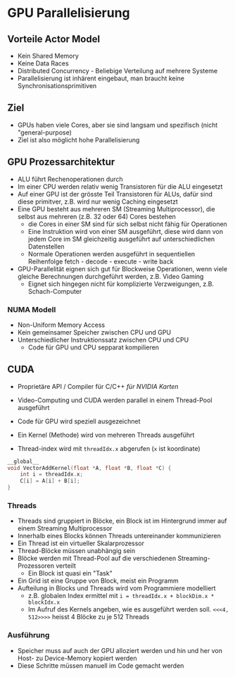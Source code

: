 # GPU Parallelisierung

## Vorteile Actor Model
- Kein Shared Memory
- Keine Data Races
- Distributed Concurrency - Beliebige Verteilung auf mehrere Systeme
- Parallelisierung ist inhärent eingebaut, man braucht keine Synchronisationsprimitiven

## Ziel
- GPUs haben viele Cores, aber sie sind langsam und spezifisch (nicht "general-purpose)
- Ziel ist also möglicht hohe Parallelisierung

## GPU Prozessarchitektur
- ALU führt Rechenoperationen durch
- Im einer CPU werden relativ wenig Transistoren für die ALU eingesetzt
- Auf einer GPU ist der grösste Teil Transistoren für ALUs, dafür sind diese primitver, z.B. wird nur wenig Caching eingesetzt
- Eine GPU besteht aus mehreren SM (Streaming Multiprocessor), die selbst aus mehreren (z.B. 32 oder 64) Cores bestehen
    - die Cores in einer SM sind für sich selbst nicht fähig für Operationen
    - Eine Instruktion wird von einer SM ausgeführt, diese wird dann von jedem Core im SM gleichzeitig ausgeführt auf unterschiedlichen Datenstellen
    - Normale Operationen werden ausgeführt in sequentiellen Reihenfolge fetch - decode - execute - write back
- GPU-Parallelität eignen sich gut für Blockweise Operationen, wenn viele gleiche Berechnungen durchgeführt werden, z.B. Video Gaming
    - Eignet sich hingegen nicht für komplizierte Verzweigungen, z.B. Schach-Computer
### NUMA Modell
- Non-Uniform Memory Access
- Kein gemeinsamer Speicher zwischen CPU und GPU
- Unterschiedlicher Instruktionssatz zwischen CPU und CPU
    - Code für GPU und CPU sepparat kompilieren

## CUDA
- Proprietäre API / Compiler für C/C++ *für NVIDIA Karten*
- Video-Computing und CUDA werden parallel in einem Thread-Pool ausgeführt

- Code für GPU wird speziell ausgezeichnet
- Ein Kernel (Methode) wird von mehreren Threads ausgeführt
- Thread-index wird mit `threadIdx.x` abgerufen (`x` ist koordinate)

```c
__global__
void VectorAddKernel(float *A, float *B, float *C) {
    int i = threadIdx.x;
    C[i] = A[i] + B[i];
}
```

### Threads
- Threads sind gruppiert in Blöcke, ein Block ist im Hintergrund immer auf einem Streaming Multiprocessor
- Innerhalb eines Blocks können Threads untereinander kommunizieren
- Ein Thread ist ein virtueller Skalarprozessor
- Thread-Blöcke müssen unabhängig sein
- Blöcke werden mit Thread-Pool auf die verschiedenen Streaming-Prozessoren verteilt
    - Ein Block ist quasi ein "Task"
- Ein Grid ist eine Gruppe von Block, meist ein Programm
- Aufteilung in Blocks und Threads wird vom Programmiere modelliert
    - z.B. globalen Index ermittel mit `i = threadIdx.x + blockDim.x * blockIdx.x`
    - Im Aufruf des Kernels angeben, wie es ausgeführt werden soll. `<<<4, 512>>>>` heisst 4 Blöcke zu je 512 Threads

### Ausführung
- Speicher muss auf auch der GPU alloziert werden und hin und her von Host- zu Device-Memory kopiert werden
- Diese Schritte müssen manuell im Code gemacht werden
